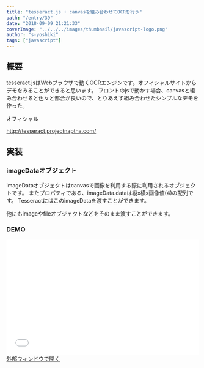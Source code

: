 ```yaml
---
title: "tesseract.js + canvasを組み合わせてOCRを行う"
path: "/entry/39"
date: "2018-09-09 21:21:33"
coverImage: "../../../images/thumbnail/javascript-logo.png"
author: "s-yoshiki"
tags: ["javascript"]
---
```


## 概要

tesseract.jsはWebブラウザで動くOCRエンジンです。オフィシャルサイトからデモをみることができると思います。
フロントのjsで動かす場合、canvasと組み合わせると色々と都合が良いので、とりあえず組み合わせたシンプルなデモを作った。

オフィシャル

http://tesseract.projectnaptha.com/

## 実装

### imageDataオブジェクト

imageDataオブジェクトはcanvasで画像を利用する際に利用されるオブジェクトです。
またプロパティである、imageData.dataは縦x横x画像値(4)の配列です。
TesseractにはこのimageDataを渡すことができます。

他にもimageやfileオブジェクトなどをそのまま渡すことができます。

### DEMO

<iframe width="100%" height="300" src="//jsfiddle.net/s_yoshiki/4rvz0k5d/embedded/" allowfullscreen="allowfullscreen" allowpaymentrequest frameborder="0"></iframe>
<a href="https://jsfiddle.net/s_yoshiki/4rvz0k5d/show/" target="_blank">外部ウィンドウで開く</a>